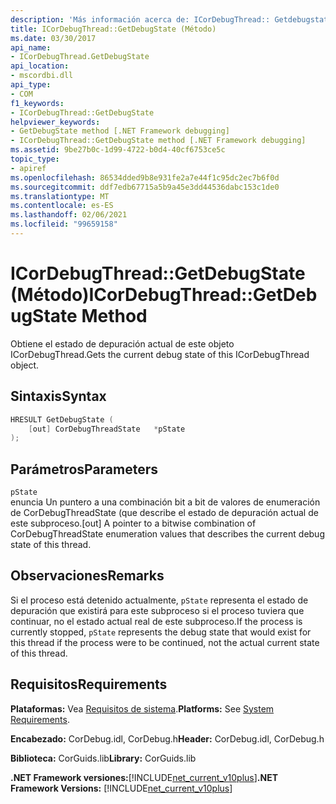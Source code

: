 ```yaml
---
description: 'Más información acerca de: ICorDebugThread:: Getdebugstate ((método)'
title: ICorDebugThread::GetDebugState (Método)
ms.date: 03/30/2017
api_name:
- ICorDebugThread.GetDebugState
api_location:
- mscordbi.dll
api_type:
- COM
f1_keywords:
- ICorDebugThread::GetDebugState
helpviewer_keywords:
- GetDebugState method [.NET Framework debugging]
- ICorDebugThread::GetDebugState method [.NET Framework debugging]
ms.assetid: 9be27b0c-1d99-4722-b0d4-40cf6753ce5c
topic_type:
- apiref
ms.openlocfilehash: 86534dded9b8e931fe2a7e44f1c95dc2ec7b6f0d
ms.sourcegitcommit: ddf7edb67715a5b9a45e3dd44536dabc153c1de0
ms.translationtype: MT
ms.contentlocale: es-ES
ms.lasthandoff: 02/06/2021
ms.locfileid: "99659158"
---
```

# <a name="icordebugthreadgetdebugstate-method"></a><span data-ttu-id="bdb87-103">ICorDebugThread::GetDebugState (Método)</span><span class="sxs-lookup"><span data-stu-id="bdb87-103">ICorDebugThread::GetDebugState Method</span></span>

<span data-ttu-id="bdb87-104">Obtiene el estado de depuración actual de este objeto ICorDebugThread.</span><span class="sxs-lookup"><span data-stu-id="bdb87-104">Gets the current debug state of this ICorDebugThread object.</span></span>  
  
## <a name="syntax"></a><span data-ttu-id="bdb87-105">Sintaxis</span><span class="sxs-lookup"><span data-stu-id="bdb87-105">Syntax</span></span>  
  
```cpp  
HRESULT GetDebugState (  
    [out] CorDebugThreadState   *pState  
);  
```  
  
## <a name="parameters"></a><span data-ttu-id="bdb87-106">Parámetros</span><span class="sxs-lookup"><span data-stu-id="bdb87-106">Parameters</span></span>  

 `pState`  
 <span data-ttu-id="bdb87-107">enuncia Un puntero a una combinación bit a bit de valores de enumeración de CorDebugThreadState (que describe el estado de depuración actual de este subproceso.</span><span class="sxs-lookup"><span data-stu-id="bdb87-107">[out] A pointer to a bitwise combination of CorDebugThreadState enumeration values that describes the current debug state of this thread.</span></span>  
  
## <a name="remarks"></a><span data-ttu-id="bdb87-108">Observaciones</span><span class="sxs-lookup"><span data-stu-id="bdb87-108">Remarks</span></span>  

 <span data-ttu-id="bdb87-109">Si el proceso está detenido actualmente, `pState` representa el estado de depuración que existirá para este subproceso si el proceso tuviera que continuar, no el estado actual real de este subproceso.</span><span class="sxs-lookup"><span data-stu-id="bdb87-109">If the process is currently stopped, `pState` represents the debug state that would exist for this thread if the process were to be continued, not the actual current state of this thread.</span></span>  
  
## <a name="requirements"></a><span data-ttu-id="bdb87-110">Requisitos</span><span class="sxs-lookup"><span data-stu-id="bdb87-110">Requirements</span></span>  

 <span data-ttu-id="bdb87-111">**Plataformas:** Vea [Requisitos de sistema](../../get-started/system-requirements.md).</span><span class="sxs-lookup"><span data-stu-id="bdb87-111">**Platforms:** See [System Requirements](../../get-started/system-requirements.md).</span></span>  
  
 <span data-ttu-id="bdb87-112">**Encabezado:** CorDebug.idl, CorDebug.h</span><span class="sxs-lookup"><span data-stu-id="bdb87-112">**Header:** CorDebug.idl, CorDebug.h</span></span>  
  
 <span data-ttu-id="bdb87-113">**Biblioteca:** CorGuids.lib</span><span class="sxs-lookup"><span data-stu-id="bdb87-113">**Library:** CorGuids.lib</span></span>  
  
 <span data-ttu-id="bdb87-114">**.NET Framework versiones:**[!INCLUDE[net_current_v10plus](../../../../includes/net-current-v10plus-md.md)]</span><span class="sxs-lookup"><span data-stu-id="bdb87-114">**.NET Framework Versions:** [!INCLUDE[net_current_v10plus](../../../../includes/net-current-v10plus-md.md)]</span></span>

